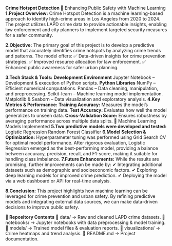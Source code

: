 **Crime Hotspot Detection 🚨**
Enhancing Public Safety with Machine Learning
**1.Project Overview:**
Crime Hotspot Detection is a machine learning-based approach to identify high-crime areas in Los Angeles from 2020 to 2024. The project utilizes LAPD crime data to provide actionable insights, enabling law enforcement and city planners to implement targeted security measures for a safer community.

**2.Objective:**
The primary goal of this project is to develop a predictive model that accurately identifies crime hotspots by analyzing crime trends and patterns. The model offers:
✅ Data-driven insights for crime prevention strategies.
✅ Improved resource allocation for law enforcement.
✅ Enhanced public awareness for safer urban planning.

**3.Tech Stack & Tools:**
**Development Environment**
Jupyter Notebook – Development & execution of Python scripts.
**Python Libraries**
NumPy – Efficient numerical computations.
Pandas – Data cleaning, manipulation, and preprocessing.
Scikit-learn – Machine learning model implementation.
Matplotlib & Seaborn – Data visualization and exploratory analysis.
**4.Key Metrics & Performance:**
**Training Accuracy:** Measures the model’s performance on training data.
**Test Accuracy:** Evaluates how well the model generalizes to unseen data.
**Cross-Validation Score:** Ensures robustness by averaging performance across multiple data splits.
🚀 Machine Learning Models Implemented
**5.Two predictive models were developed and tested:**
Logistic Regression
Random Forest Classifier
**6.Model Selection & Optimization:**
Hyperparameter tuning was performed using Grid Search CV for optimal model performance.
After rigorous evaluation, Logistic Regression emerged as the best-performing model, providing a balance between accuracy, precision, recall, and F1-score, making it suitable for handling class imbalance.
**7.Future Enhancements:**
While the results are promising, further improvements can be made by:
✔ Integrating additional datasets such as demographic and socioeconomic factors.
✔ Exploring deep learning models for improved crime prediction.
✔ Deploying the model via a web dashboard or API for real-time analysis.

**8.Conclusion:**
This project highlights how machine learning can be leveraged for crime prevention and urban safety. By refining predictive models and integrating external data sources, we can make data-driven decisions to improve public safety.

**📎 Repository Contents**
📂 data/ → Raw and cleaned LAPD crime datasets.
📂 notebooks/ → Jupyter notebooks with data preprocessing & model training.
📂 models/ → Trained model files & evaluation reports.
📂 visualizations/ → Crime heatmaps and trend analysis.
📂 README.md → Project documentation.
